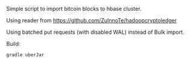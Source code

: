 Simple script to import bitcoin blocks to hbase cluster.

Using reader from https://github.com/ZuInnoTe/hadoopcryptoledger

Using batched put requests (with disabled WAL) instead of Bulk import.

Build: 

```
gradle uberJar
```

